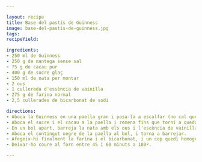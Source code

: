 ```yaml
---

layout: recipe
title: Base del pastís de Guinness
image: base-del-pastís-de-guinness.jpg
tags: 
recipeYield: 

ingredients:
- 250 ml de Guinness
- 250 g de mantega sense sal
- 75 g de cacau pur
- 400 g de sucre glaç
- 150 ml de nata per montar
- 2 ous
- 1 cullerada d'essència de vainilla
- 275 g de farina normal
- 2,5 cullerades de bicarbonat de sodi

directions:
- Aboca la Guinness en una paella gran i posa-la a escalfar (no cal que arrenqui al bull). Mentre s'escalfa, afegeix-hi la matega a trossets i remena fins que quedi ven disolta.
- Aboca el sucre i el cacau a la paella i remena fins que torni a quedar homogeni.
- En un bol apart, barreja la nata amb els ous i l'escència de vainilla.
- Aboca el contingut negre de la paella al bol, i torna a barrejar.
- Afegeix-hi finalment la farina i el bicarbonat, i un cop quedi homogeni, posa-ho ja en un motlle emmantegat.
- Deixar-ho coure al forn entre 45 i 60 minuts a 180º.

---
```

